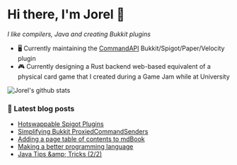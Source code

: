 # Hi there, I'm Jorel 👋

_I like compilers, Java and creating Bukkit plugins_

- 🖥️ Currently maintaining the [CommandAPI](https://github.com/JorelAli/CommandAPI) Bukkit/Spigot/Paper/Velocity plugin
- 🎮 Currently designing a Rust backend web-based equivalent of a physical card game that I created during a Game Jam while at University

![Jorel's github stats](https://github-readme-stats.vercel.app/api?username=JorelAli&show_icons=true&hide_border=true&count_private=true&include_all_commits=true&theme=tokyonight)

### 📘 Latest blog posts
<!-- BLOG-POST-LIST:START -->
- [Hotswappable Spigot Plugins](https://blog.jorel.dev/Hotswappable-Spigot-Plugins/)
- [Simplifying Bukkit ProxiedCommandSenders](https://blog.jorel.dev/Simplifying-Bukkit-CommandSenders/)
- [Adding a page table of contents to mdBook](https://blog.jorel.dev/mdbook-pagetoc/)
- [Making a better programming language](https://blog.jorel.dev/Making-A-Better-Programming-Language/)
- [Java Tips &amp;amp; Tricks &lpar;2/2&rpar;](https://blog.jorel.dev/Java-Tips-And-Tricks-2/)
<!-- BLOG-POST-LIST:END -->
